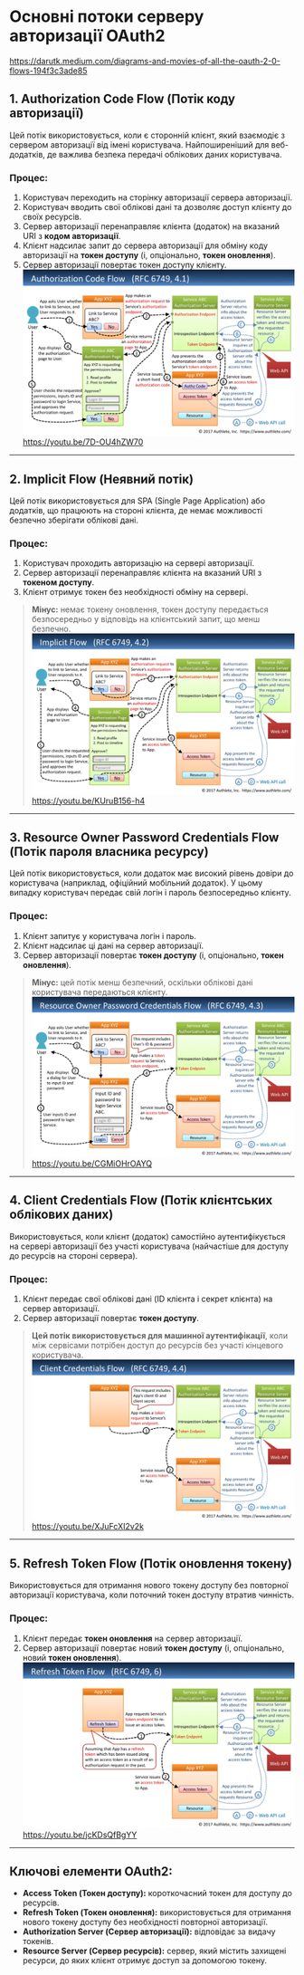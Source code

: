 # Основні потоки серверу авторизації OAuth2
https://darutk.medium.com/diagrams-and-movies-of-all-the-oauth-2-0-flows-194f3c3ade85

## 1. Authorization Code Flow (Потік коду авторизації)
Цей потік використовується, коли є сторонній клієнт, який взаємодіє з сервером авторизації від імені користувача. Найпоширеніший для веб-додатків, де важлива безпека передачі облікових даних користувача.

### Процес:
1. Користувач переходить на сторінку авторизації сервера авторизації.
2. Користувач вводить свої облікові дані та дозволяє доступ клієнту до своїх ресурсів.
3. Сервер авторизації перенаправляє клієнта (додаток) на вказаний URI з **кодом авторизації**.
4. Клієнт надсилає запит до сервера авторизації для обміну коду авторизації на **токен доступу** (і, опціонально, **токен оновлення**).
5. Сервер авторизації повертає токен доступу клієнту.
![img_1.png](assets%2Fimg_1.png)
https://youtu.be/7D-OU4hZW70
---

## 2. Implicit Flow (Неявний потік)
Цей потік використовується для SPA (Single Page Application) або додатків, що працюють на стороні клієнта, де немає можливості безпечно зберігати облікові дані.

### Процес:
1. Користувач проходить авторизацію на сервері авторизації.
2. Сервер авторизації перенаправляє клієнта на вказаний URI з **токеном доступу**.
3. Клієнт отримує токен без необхідності обміну на сервері.

> **Мінус:** немає токену оновлення, токен доступу передається безпосередньо у відповідь на клієнтський запит, що менш безпечно.
![img_2.png](assets%2Fimg_2.png)
https://youtu.be/KUruB156-h4
---

## 3. Resource Owner Password Credentials Flow (Потік пароля власника ресурсу)
Цей потік використовується, коли додаток має високий рівень довіри до користувача (наприклад, офіційний мобільний додаток). У цьому випадку користувач передає свій логін і пароль безпосередньо клієнту.

### Процес:
1. Клієнт запитує у користувача логін і пароль.
2. Клієнт надсилає ці дані на сервер авторизації.
3. Сервер авторизації повертає **токен доступу** (і, опціонально, **токен оновлення**).

> **Мінус:** цей потік менш безпечний, оскільки облікові дані користувача передаються клієнту.
![img_3.png](assets%2Fimg_3.png)
https://youtu.be/CGMiOHrOAYQ
---

## 4. Client Credentials Flow (Потік клієнтських облікових даних)
Використовується, коли клієнт (додаток) самостійно аутентифікується на сервері авторизації без участі користувача (найчастіше для доступу до ресурсів на стороні сервера).

### Процес:
1. Клієнт передає свої облікові дані (ID клієнта і секрет клієнта) на сервер авторизації.
2. Сервер авторизації повертає **токен доступу**.

> **Цей потік використовується для машинної аутентифікації**, коли між сервісами потрібен доступ до ресурсів без участі кінцевого користувача.
![img_4.png](assets%2Fimg_4.png)
https://youtu.be/XJuFcXI2v2k
---

## 5. Refresh Token Flow (Потік оновлення токену)
Використовується для отримання нового токену доступу без повторної авторизації користувача, коли поточний токен доступу втратив чинність.

### Процес:
1. Клієнт передає **токен оновлення** на сервер авторизації.
2. Сервер авторизації повертає новий **токен доступу** (і, опціонально, новий **токен оновлення**).
![img_5.png](assets%2Fimg_5.png)
https://youtu.be/jcKDsQfBgYY
---

## Ключові елементи OAuth2:
- **Access Token (Токен доступу):** короткочасний токен для доступу до ресурсів.
- **Refresh Token (Токен оновлення):** використовується для отримання нового токену доступу без необхідності повторної авторизації.
- **Authorization Server (Сервер авторизації):** відповідає за видачу токенів.
- **Resource Server (Сервер ресурсів):** сервер, який містить захищені ресурси, до яких клієнт отримує доступ за допомогою токену.
